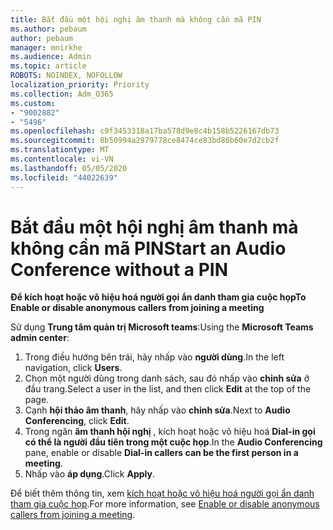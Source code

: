 ```yaml
---
title: Bắt đầu một hội nghị âm thanh mà không cần mã PIN
ms.author: pebaum
author: pebaum
manager: mnirkhe
ms.audience: Admin
ms.topic: article
ROBOTS: NOINDEX, NOFOLLOW
localization_priority: Priority
ms.collection: Adm_O365
ms.custom:
- "9002882"
- "5496"
ms.openlocfilehash: c9f3453318a17ba578d9e8c4b158b5226167db73
ms.sourcegitcommit: 8b50994a2979778ce8474ce83bd86b60e7d2cb2f
ms.translationtype: MT
ms.contentlocale: vi-VN
ms.lasthandoff: 05/05/2020
ms.locfileid: "44022639"
---
```

# <a name="start-an-audio-conference-without-a-pin"></a><span data-ttu-id="63cc2-102">Bắt đầu một hội nghị âm thanh mà không cần mã PIN</span><span class="sxs-lookup"><span data-stu-id="63cc2-102">Start an Audio Conference without a PIN</span></span>

<span data-ttu-id="63cc2-103">**Để kích hoạt hoặc vô hiệu hoá người gọi ẩn danh tham gia cuộc họp**</span><span class="sxs-lookup"><span data-stu-id="63cc2-103">**To Enable or disable anonymous callers from joining a meeting**</span></span>

<span data-ttu-id="63cc2-104">Sử dụng **Trung tâm quản trị Microsoft teams**:</span><span class="sxs-lookup"><span data-stu-id="63cc2-104">Using the **Microsoft Teams admin center**:</span></span>

1. <span data-ttu-id="63cc2-105">Trong điều hướng bên trái, hãy nhấp vào **người dùng**.</span><span class="sxs-lookup"><span data-stu-id="63cc2-105">In the left navigation, click **Users**.</span></span>
2. <span data-ttu-id="63cc2-106">Chọn một người dùng trong danh sách, sau đó nhấp vào **chỉnh sửa** ở đầu trang.</span><span class="sxs-lookup"><span data-stu-id="63cc2-106">Select a user in the list, and then click **Edit** at the top of the page.</span></span>
3. <span data-ttu-id="63cc2-107">Cạnh **hội thảo âm thanh**, hãy nhấp vào **chỉnh sửa**.</span><span class="sxs-lookup"><span data-stu-id="63cc2-107">Next to **Audio Conferencing**, click **Edit**.</span></span>
4. <span data-ttu-id="63cc2-108">Trong ngăn **âm thanh hội nghị** , kích hoạt hoặc vô hiệu hoá **Dial-in gọi có thể là người đầu tiên trong một cuộc họp**.</span><span class="sxs-lookup"><span data-stu-id="63cc2-108">In the **Audio Conferencing** pane, enable or disable **Dial-in callers can be the first person in a meeting**.</span></span>
5. <span data-ttu-id="63cc2-109">Nhấp vào **áp dụng**.</span><span class="sxs-lookup"><span data-stu-id="63cc2-109">Click **Apply**.</span></span>

<span data-ttu-id="63cc2-110">Để biết thêm thông tin, xem [kích hoạt hoặc vô hiệu hoá người gọi ẩn danh tham gia cuộc họp](https://docs.microsoft.com/microsoftteams/start-an-audio-conference-over-the-phone-without-a-pin-in-teams).</span><span class="sxs-lookup"><span data-stu-id="63cc2-110">For more information, see [Enable or disable anonymous callers from joining a meeting](https://docs.microsoft.com/microsoftteams/start-an-audio-conference-over-the-phone-without-a-pin-in-teams).</span></span>
